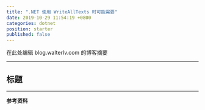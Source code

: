 ```yaml
---
title: ".NET 使用 WriteAllTexts 时可能需要"
date: 2019-10-29 11:54:19 +0800
categories: dotnet
position: starter
published: false
---
```


在此处编辑 blog.walterlv.com 的博客摘要

---

<div id="toc"></div>

## 标题

---

**参考资料**
